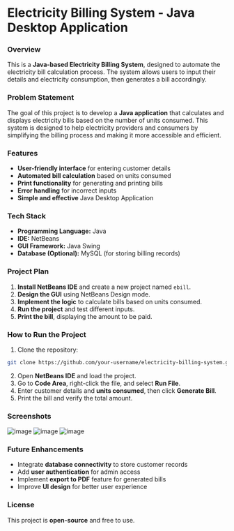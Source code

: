 # Electricity Billing System - Java Desktop Application  

### Overview  
This is a **Java-based Electricity Billing System**, designed to automate the electricity bill calculation process. The system allows users to input their details and electricity consumption, then generates a bill accordingly.  

### Problem Statement  
The goal of this project is to develop a **Java application** that calculates and displays electricity bills based on the number of units consumed. This system is designed to help electricity providers and consumers by simplifying the billing process and making it more accessible and efficient.  

### Features  
- **User-friendly interface** for entering customer details  
- **Automated bill calculation** based on units consumed  
- **Print functionality** for generating and printing bills  
- **Error handling** for incorrect inputs  
- **Simple and effective** Java Desktop Application  

### Tech Stack  
- **Programming Language:** Java  
- **IDE:** NetBeans  
- **GUI Framework:** Java Swing  
- **Database (Optional):** MySQL (for storing billing records)  

### Project Plan  
1. **Install NetBeans IDE** and create a new project named `ebill`.  
2. **Design the GUI** using NetBeans Design mode.  
3. **Implement the logic** to calculate bills based on units consumed.  
4. **Run the project** and test different inputs.  
5. **Print the bill**, displaying the amount to be paid.  

### How to Run the Project  
1. Clone the repository:  
```bash
git clone https://github.com/your-username/electricity-billing-system.git
```  
2. Open **NetBeans IDE** and load the project.  
3. Go to **Code Area**, right-click the file, and select **Run File**.  
4. Enter customer details and **units consumed**, then click **Generate Bill**.  
5. Print the bill and verify the total amount.  

### Screenshots  
![image](https://github.com/user-attachments/assets/835414d7-8060-4ff4-bfce-7e17e1dd5d10)
![image](https://github.com/user-attachments/assets/63f7dcb0-791e-4ba2-811f-52fc40903709)
![image](https://github.com/user-attachments/assets/0409a6b7-f336-4b42-bcee-ab2b22054c56)



### Future Enhancements  
- Integrate **database connectivity** to store customer records  
- Add **user authentication** for admin access  
- Implement **export to PDF** feature for generated bills  
- Improve **UI design** for better user experience  

### License  
This project is **open-source** and free to use.  

